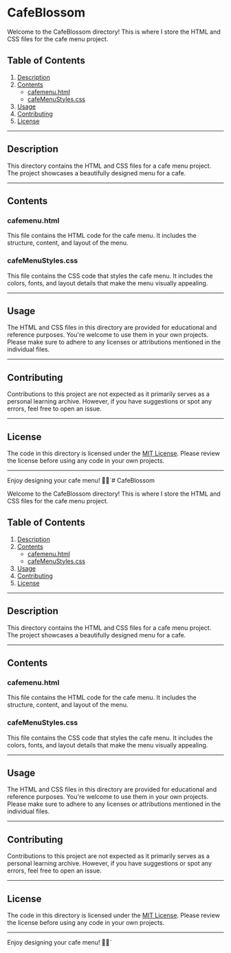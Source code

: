 # CafeBlossom

Welcome to the CafeBlossom directory! This is where I store the HTML and CSS files for the cafe menu project.

## Table of Contents

1. [Description](#description)
2. [Contents](#contents)
   - [cafemenu.html](#cafemenuhtml)
   - [cafeMenuStyles.css](#cafemenustylescss)
3. [Usage](#usage)
4. [Contributing](#contributing)
5. [License](#license)

---

## Description

This directory contains the HTML and CSS files for a cafe menu project. The project showcases a beautifully designed menu for a cafe.

---

## Contents

### cafemenu.html

This file contains the HTML code for the cafe menu. It includes the structure, content, and layout of the menu.

### cafeMenuStyles.css

This file contains the CSS code that styles the cafe menu. It includes the colors, fonts, and layout details that make the menu visually appealing.

---

## Usage

The HTML and CSS files in this directory are provided for educational and reference purposes. You're welcome to use them in your own projects. Please make sure to adhere to any licenses or attributions mentioned in the individual files.

---

## Contributing

Contributions to this project are not expected as it primarily serves as a personal learning archive. However, if you have suggestions or spot any errors, feel free to open an issue.

---

## License

The code in this directory is licensed under the [MIT License](LICENSE). Please review the license before using any code in your own projects.

---

Enjoy designing your cafe menu! 🌸🚀`# CafeBlossom

Welcome to the CafeBlossom directory! This is where I store the HTML and CSS files for the cafe menu project.

## Table of Contents

1. [Description](#description)
2. [Contents](#contents)
   - [cafemenu.html](#cafemenuhtml)
   - [cafeMenuStyles.css](#cafemenustylescss)
3. [Usage](#usage)
4. [Contributing](#contributing)
5. [License](#license)

---

## Description

This directory contains the HTML and CSS files for a cafe menu project. The project showcases a beautifully designed menu for a cafe.

---

## Contents

### cafemenu.html

This file contains the HTML code for the cafe menu. It includes the structure, content, and layout of the menu.

### cafeMenuStyles.css

This file contains the CSS code that styles the cafe menu. It includes the colors, fonts, and layout details that make the menu visually appealing.

---

## Usage

The HTML and CSS files in this directory are provided for educational and reference purposes. You're welcome to use them in your own projects. Please make sure to adhere to any licenses or attributions mentioned in the individual files.

---

## Contributing

Contributions to this project are not expected as it primarily serves as a personal learning archive. However, if you have suggestions or spot any errors, feel free to open an issue.

---

## License

The code in this directory is licensed under the [MIT License](LICENSE). Please review the license before using any code in your own projects.

---

Enjoy designing your cafe menu! 🌸🚀`
